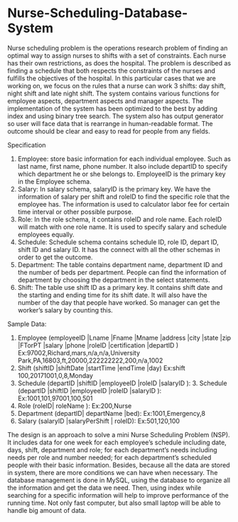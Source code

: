 # Nurse-Scheduling-Database-System
  Nurse scheduling problem is the operations research problem of finding an optimal way to assign nurses to shifts with a set of constraints. Each nurse has their own restrictions, as does the hospital. The problem is described as finding a schedule that both respects the constraints of the nurses and fulfills the objectives of the hospital. In this particular cases that we are working on, we focus on the rules that a nurse can work 3 shifts: day shift, night shift and late night shift.
  The system contains various functions for employee aspects, department aspects and manager aspects. The implementation of the system has been optimized to the best by adding index and using binary tree search. The system also has output generator so user will face data that is rearrange in human-readable format. The outcome should be clear and easy to read for people from any fields.
  
Specification
1.	Employee: store basic information for each individual employee. Such as last name, first name, phone number. It also include departID to specify which department he or she belongs to. EmployeeID is the primary key in the Employee schema.
2.	Salary: In salary schema, salaryID is the primary key. We have the information of salary per shift and roleID to find the specific role that the employee has. The information is used to calculator labor fee for certain time interval or other possible purpose.
3.	Role: In the role schema, it contains roleID and role name. Each roleID will match with one role name. It is used to specify salary and schedule employees equally.
4.	Schedule: Schedule schema contains schedule ID, role ID, depart ID, shift ID and salary ID. It has the connect with all the other schemas in order to get the outcome.
5.	Department: The table contains department name, department ID and the number of beds per department. People can find the information of department by choosing the department in the select statements. 
6.	Shift: The table use shift ID as a primary key. It contains shift date and the starting and ending time for its shift date. It will also have the number of the day that people have worked. So manager can get the worker’s salary by counting this.

Sample Data:
1.	Employee (employeeID |Lname |Fname |Mname |address |city |state |zip |FTorPT |salary |phone |roleID |certification |departID )
    Ex:97002,Richard,mars,n/a,n/a,University Park,PA,16803,ft,20000,222222222,200,n/a,1002
2.	Shift (shiftID |shiftDate |startTime |endTime |day)
    Ex:shift 100,20171001,0,8,Monday
3.	Schedule (departID |shiftID |employeeID |roleID |salaryID ): 3.	Schedule (departID |shiftID |employeeID |roleID |salaryID ): 
    Ex:1001,101,97001,100,501
4.	Role (roleID| roleName ):
    Ex:200,Nurse
5.	Department (departID| departName |bed): 
    Ex:1001,Emergency,8
6.	Salary (salaryID |salaryPerShift | roleID):
    Ex:501,120,100

The design is an approach to solve a mini Nurse Scheduling Problem (NSP). It includes data for one week for each employee’s schedule including date, days, shift, department and role; for each department’s needs including needs per role and number needed; for each department’s scheduled people with their basic information. Besides, because all the data are stored in system, there are more conditions we can have when necessary. The database management is done in MySQL, using the database to organize all the information and get the data we need. Then, using index while searching for a specific information will help to improve performance of the running time. Not only fast computer, but also small laptop will be able to handle big amount of data. 
